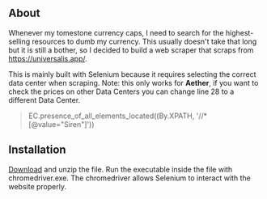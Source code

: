 ## About
Whenever my tomestone currency caps, I need to search for the highest-selling resources to dumb my currency. This usually doesn't take that long but it is still a bother, so I decided to build a web scraper that scraps from https://universalis.app/.

This is mainly built with Selenium because it requires selecting the correct data center when scraping.
Note: this only works for **Aether**, if you want to check the prices on other Data Centers you can change line 28 to a different Data Center.
>EC.presence_of_all_elements_located((By.XPATH, '//*[@value="Siren"]'))

## Installation 
[Download](https://github.com/redddddsu/Market-Scraper/releases/tag/v1.0) and unzip the file. 
Run the executable inside the file with chromedriver.exe. The chromedriver allows Selenium to interact with the website properly.
